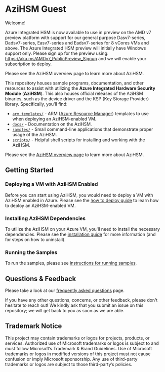 # AziHSM Guest

Welcome!

Azure Integrated HSM is now available to use in preview on the AMD v7 preview platform with support for our general purpose Dasv7-series, Dadsv7-series, Easv7-series and Eadsv7-series for 8 vCores VMs and above. The Azure Integrated HSM preview will initially have Windows support only.
Please sign up for the preview using: https://aka.ms/AMDv7_PublicPreview_Signup and we will enable your subscription to deploy.
 
Please see the AziHSM overview page to learn more about AziHSM.
 
This repository houses sample programs, documentation, and other resources to assist with utilizing the **Azure Integrated Hardware Security Module** (**AziHSM**).
This also houses official releases of the AziHSM binaries, such as the device driver and the KSP (Key Storage Provider) library.
Specifically, you'll find:

* [`arm_templates/`](./arm_templates/) - ARM ([Azure Resource Manager](https://learn.microsoft.com/en-us/azure/azure-resource-manager/management/overview)) templates to use when deploying an AziHSM-enabled VM.
* [`docs/`](./docs/) - Documentation on the AziHSM.
* [`samples/`](./samples/) - Small command-line applications that demonstrate proper usage of the AziHSM.
* [`scripts/`](./scripts/) - Helpful shell scripts for installing and working with the AziHSM.

Please see the [AziHSM overview page](./docs/Overview.md) to learn more about AziHSM.

## Getting Started

### Deploying a VM with AziHSM Enabled

Before you can start using AziHSM, you would need to deploy a VM with AziHSM enabled in Azure. Please see the [how to deploy guide](./docs/HowToDeploy.md) to learn how to deploy an AziHSM-enabled VM.

### Installing AziHSM Dependencies

To utilize the AziHSM on your Azure VM, you'll need to install the necessary dependencies.
Please see the [installation guide](./docs/Install.md) for more information (and for steps on how to uninstall).

### Running the Samples

To run the samples, please see [instructions for running samples](./samples/cpp).


## Questions & Feedback

Please take a look at our [frequently asked questions](./docs/FAQ.md) page.

If you have any other questions, concerns, or other feedback, please don't hesitate to reach out!
We kindly ask that you submit an issue on this repository; we will get back to you as soon as we are able.

## Trademark Notice

This project may contain trademarks or logos for projects, products, or services.
Authorized use of Microsoft trademarks or logos is subject to and must follow Microsoft’s Trademark & Brand Guidelines.
Use of Microsoft trademarks or logos in modified versions of this project must not cause confusion or imply Microsoft sponsorship.
Any use of third-party trademarks or logos are subject to those third-party’s policies.

